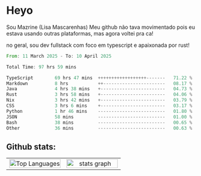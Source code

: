 # Heyo

Sou Mazrine (Lisa Mascarenhas)
Meu github não tava movimentado pois eu estava usando outras plataformas, mas agora voltei pra ca!

no geral, sou dev fullstack com foco em typescript e apaixonada por rust!
<!--START_SECTION:waka-->

```rust
From: 11 March 2025 - To: 10 April 2025

Total Time: 97 hrs 59 mins

TypeScript        69 hrs 47 mins  ++++++++++++++++++-------   71.22 %
Markdown          8 hrs           ++-----------------------   08.17 %
Java              4 hrs 38 mins   +------------------------   04.73 %
Rust              3 hrs 58 mins   +------------------------   04.06 %
Nix               3 hrs 42 mins   +------------------------   03.79 %
CSS               3 hrs 6 mins    +------------------------   03.17 %
Python            1 hr 46 mins    -------------------------   01.80 %
JSON              58 mins         -------------------------   01.00 %
Bash              38 mins         -------------------------   00.65 %
Other             36 mins         -------------------------   00.63 %
```

<!--END_SECTION:waka-->

<!--
**Mazrine/Mazrine** is a ✨ _special_ ✨ repository because its `README.md` (this file) appears on your GitHub profile.

Here are some ideas to get you started:

- 🔭 I’m currently working on ...
- 🌱 I’m currently learning ...
- 👯 I’m looking to collaborate on ...
- 🤔 I’m looking for help with ...
- 💬 Ask me about ...
- 📫 How to reach me: ...
- 😄 Pronouns: ...
- ⚡ Fun fact: ...
-->


## Github stats:

<div align="center">
  <table width="100%">
    <tr>
      <td align="center" width="50%">
        <img src="https://github-readme-stats.vercel.app/api/top-langs/?username=mazrine&theme=tokyonight&layout=donut&langs_count=10&locale=pt-br" width="100%" alt="Top Languages" />
      </td>
      <td align="center" width="50%">
        <img src="https://github-readme-stats-yxqy.vercel.app/api?username=mazrine&hide_title=false&hide_rank=false&show_icons=true&count_private=true&disable_animations=false&theme=midnight-purple&locale=en&hide_border=true&order=1" width="100%" alt="stats graph" />
      </td>
    </tr>
  </table>
</div>
